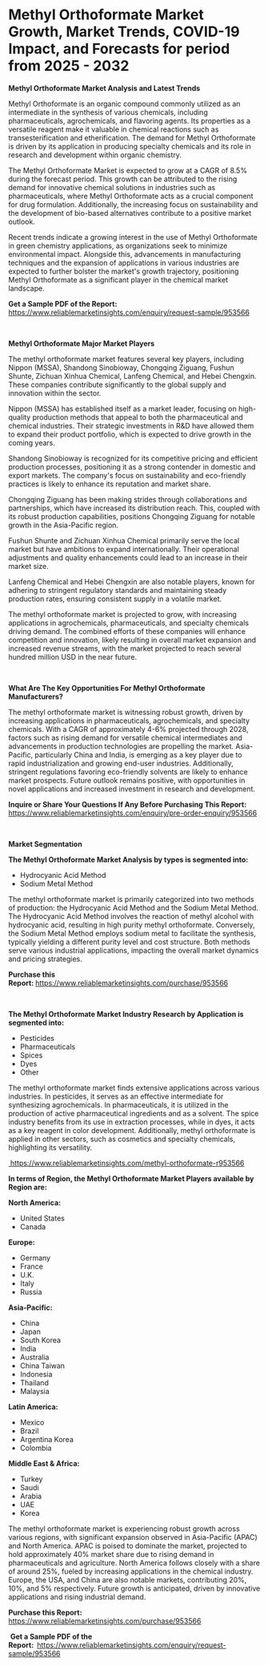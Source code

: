 <p><h1>Methyl Orthoformate Market Growth, Market Trends, COVID-19 Impact, and Forecasts for period from 2025 - 2032</h1></p><p><strong>Methyl Orthoformate Market Analysis and Latest Trends</strong></p>
<p><p>Methyl Orthoformate is an organic compound commonly utilized as an intermediate in the synthesis of various chemicals, including pharmaceuticals, agrochemicals, and flavoring agents. Its properties as a versatile reagent make it valuable in chemical reactions such as transesterification and etherification. The demand for Methyl Orthoformate is driven by its application in producing specialty chemicals and its role in research and development within organic chemistry.</p><p>The Methyl Orthoformate Market is expected to grow at a CAGR of 8.5% during the forecast period. This growth can be attributed to the rising demand for innovative chemical solutions in industries such as pharmaceuticals, where Methyl Orthoformate acts as a crucial component for drug formulation. Additionally, the increasing focus on sustainability and the development of bio-based alternatives contribute to a positive market outlook. </p><p>Recent trends indicate a growing interest in the use of Methyl Orthoformate in green chemistry applications, as organizations seek to minimize environmental impact. Alongside this, advancements in manufacturing techniques and the expansion of applications in various industries are expected to further bolster the market's growth trajectory, positioning Methyl Orthoformate as a significant player in the chemical market landscape.</p></p>
<p><strong>Get a Sample PDF of the Report:&nbsp;</strong> <a href="https://www.reliablemarketinsights.com/enquiry/request-sample/953566?utm_campaign=3699&utm_medium=2&utm_source=Github&utm_content=ia&utm_term=18042025&utm_id=methyl-orthoformate">https://www.reliablemarketinsights.com/enquiry/request-sample/953566</a></p>
<p>&nbsp;</p>
<p><strong>Methyl Orthoformate Major Market Players</strong></p>
<p><p>The methyl orthoformate market features several key players, including Nippon (MSSA), Shandong Sinobioway, Chongqing Ziguang, Fushun Shunte, Zichuan Xinhua Chemical, Lanfeng Chemical, and Hebei Chengxin. These companies contribute significantly to the global supply and innovation within the sector.</p><p>Nippon (MSSA) has established itself as a market leader, focusing on high-quality production methods that appeal to both the pharmaceutical and chemical industries. Their strategic investments in R&D have allowed them to expand their product portfolio, which is expected to drive growth in the coming years.</p><p>Shandong Sinobioway is recognized for its competitive pricing and efficient production processes, positioning it as a strong contender in domestic and export markets. The company's focus on sustainability and eco-friendly practices is likely to enhance its reputation and market share.</p><p>Chongqing Ziguang has been making strides through collaborations and partnerships, which have increased its distribution reach. This, coupled with its robust production capabilities, positions Chongqing Ziguang for notable growth in the Asia-Pacific region.</p><p>Fushun Shunte and Zichuan Xinhua Chemical primarily serve the local market but have ambitions to expand internationally. Their operational adjustments and quality enhancements could lead to an increase in their market size.</p><p>Lanfeng Chemical and Hebei Chengxin are also notable players, known for adhering to stringent regulatory standards and maintaining steady production rates, ensuring consistent supply in a volatile market.</p><p>The methyl orthoformate market is projected to grow, with increasing applications in agrochemicals, pharmaceuticals, and specialty chemicals driving demand. The combined efforts of these companies will enhance competition and innovation, likely resulting in overall market expansion and increased revenue streams, with the market projected to reach several hundred million USD in the near future.</p></p>
<p>&nbsp;</p>
<p><strong>What Are The Key Opportunities For Methyl Orthoformate Manufacturers?</strong></p>
<p><p>The methyl orthoformate market is witnessing robust growth, driven by increasing applications in pharmaceuticals, agrochemicals, and specialty chemicals. With a CAGR of approximately 4-6% projected through 2028, factors such as rising demand for versatile chemical intermediates and advancements in production technologies are propelling the market. Asia-Pacific, particularly China and India, is emerging as a key player due to rapid industrialization and growing end-user industries. Additionally, stringent regulations favoring eco-friendly solvents are likely to enhance market prospects. Future outlook remains positive, with opportunities in novel applications and increased investment in research and development.</p></p>
<p><strong>Inquire or Share Your Questions If Any Before Purchasing This Report:</strong> <a href="https://www.reliablemarketinsights.com/enquiry/pre-order-enquiry/953566?utm_campaign=3699&utm_medium=2&utm_source=Github&utm_content=ia&utm_term=18042025&utm_id=methyl-orthoformate">https://www.reliablemarketinsights.com/enquiry/pre-order-enquiry/953566</a></p>
<p>&nbsp;</p>
<p><strong>Market Segmentation</strong></p>
<p><strong>The Methyl Orthoformate Market Analysis by types is segmented into:</strong></p>
<p><ul><li>Hydrocyanic Acid Method</li><li>Sodium Metal Method</li></ul></p>
<p><p>The methyl orthoformate market is primarily categorized into two methods of production: the Hydrocyanic Acid Method and the Sodium Metal Method. The Hydrocyanic Acid Method involves the reaction of methyl alcohol with hydrocyanic acid, resulting in high purity methyl orthoformate. Conversely, the Sodium Metal Method employs sodium metal to facilitate the synthesis, typically yielding a different purity level and cost structure. Both methods serve various industrial applications, impacting the overall market dynamics and pricing strategies.</p></p>
<p><strong>Purchase this Report:&nbsp;</strong><a href="https://www.reliablemarketinsights.com/purchase/953566?utm_campaign=3699&utm_medium=2&utm_source=Github&utm_content=ia&utm_term=18042025&utm_id=methyl-orthoformate">https://www.reliablemarketinsights.com/purchase/953566</a></p>
<p>&nbsp;</p>
<p><strong>The Methyl Orthoformate Market Industry Research by Application is segmented into:</strong></p>
<p><ul><li>Pesticides</li><li>Pharmaceuticals</li><li>Spices</li><li>Dyes</li><li>Other</li></ul></p>
<p><p>The methyl orthoformate market finds extensive applications across various industries. In pesticides, it serves as an effective intermediate for synthesizing agrochemicals. In pharmaceuticals, it is utilized in the production of active pharmaceutical ingredients and as a solvent. The spice industry benefits from its use in extraction processes, while in dyes, it acts as a key reagent in color development. Additionally, methyl orthoformate is applied in other sectors, such as cosmetics and specialty chemicals, highlighting its versatility.</p></p>
<p><a href="https://www.reliablemarketinsights.com/methyl-orthoformate-r953566?utm_campaign=3699&utm_medium=2&utm_source=Github&utm_content=ia&utm_term=18042025&utm_id=methyl-orthoformate">&nbsp;https://www.reliablemarketinsights.com/methyl-orthoformate-r953566</a></p>
<p><strong>In terms of Region, the Methyl Orthoformate Market Players available by Region are:</strong></p>
<p>
    <p> <strong> North America: </strong>
        <ul>
            <li>United States</li>
            <li>Canada</li>
        </ul>
        </p> 
    <p> <strong> Europe: </strong>
        <ul>
            <li>Germany</li>
            <li>France</li>
            <li>U.K.</li>
            <li>Italy</li>
            <li>Russia</li>
        </ul>
        </p> 
    <p> <strong> Asia-Pacific: </strong>
        <ul>
            <li>China</li>
            <li>Japan</li>
            <li>South Korea</li>
            <li>India</li>
            <li>Australia</li>
            <li>China Taiwan</li>
            <li>Indonesia</li>
            <li>Thailand</li>
            <li>Malaysia</li>
        </ul>
        </p> 
    <p> <strong> Latin America: </strong>
        <ul>
            <li>Mexico</li>
            <li>Brazil</li>
            <li>Argentina Korea</li>
            <li>Colombia</li>
        </ul>
        </p> 
    <p> <strong> Middle East & Africa: </strong>
        <ul>
            <li>Turkey</li>
            <li>Saudi</li>
            <li>Arabia</li>
            <li>UAE</li>
            <li>Korea</li>
        </ul>
    </p>
    </p>
<p><p>The methyl orthoformate market is experiencing robust growth across various regions, with significant expansion observed in Asia-Pacific (APAC) and North America. APAC is poised to dominate the market, projected to hold approximately 40% market share due to rising demand in pharmaceuticals and agriculture. North America follows closely with a share of around 25%, fueled by increasing applications in the chemical industry. Europe, the USA, and China are also notable markets, contributing 20%, 10%, and 5% respectively. Future growth is anticipated, driven by innovative applications and rising industrial demand.</p></p>
<p><strong>Purchase this Report: </strong><a href="https://www.reliablemarketinsights.com/purchase/953566?utm_campaign=3699&utm_medium=2&utm_source=Github&utm_content=ia&utm_term=18042025&utm_id=methyl-orthoformate">https://www.reliablemarketinsights.com/purchase/953566</a></p>
<p>&nbsp;<strong>Get a Sample PDF of the Report:&nbsp;&nbsp;</strong><a href="https://www.reliablemarketinsights.com/enquiry/request-sample/953566?utm_campaign=3699&utm_medium=2&utm_source=Github&utm_content=ia&utm_term=18042025&utm_id=methyl-orthoformate">https://www.reliablemarketinsights.com/enquiry/request-sample/953566</a></p>
<p><strong></strong></p>
<p><p></p><p></p><p></p></p>